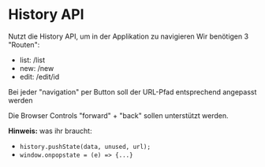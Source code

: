 # History API

Nutzt die History API, um in der Applikation zu navigieren
Wir benötigen 3 "Routen":

- list: /list
- new: /new
- edit: /edit/id

Bei jeder "navigation" per Button soll der URL-Pfad entsprechend angepasst werden

Die Browser Controls "forward" + "back" sollen unterstützt werden.

**Hinweis:** was ihr braucht:

- `history.pushState(data, unused, url);`
- `window.onpopstate = (e) => {...}`
